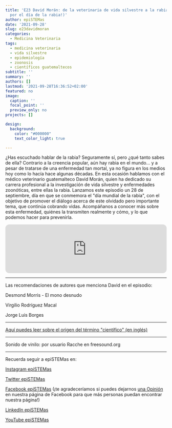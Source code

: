 ```yaml
---
title: 'E23 David Morán: de la veterinaria de vida silvestre a la rabia (¡especial
  por el día de la rabia!)'
author: epiSTEMas
date: '2021-09-28'
slug: e23davidmoran
categories:
  - Medicina Veterinaria
tags:
  - medicina veterinaria
  - vida silvestre
  - epidemiología
  - zoonosis
  - científicos guatemaltecos
subtitle: ''
summary: ''
authors: []
lastmod: '2021-09-28T16:36:52+02:00'
featured: no
image:
  caption: ''
  focal_point: ''
  preview_only: no
projects: []

design:
  background:
    color: "#000000"
    text_color_light: true

---
```


¿Has escuchado hablar de la rabia? Seguramente sí, pero ¿qué tanto sabes de ella? Contrario a la creencia popular, aún hay rabia en el mundo… y a pesar de tratarse de una enfermedad tan mortal, ya no figura en los medios hoy como lo hacía hace algunas décadas. En esta ocasión hablamos con el médico veterinario guatemalteco David Morán, quien ha dedicado su carrera profesional a la investigación de vida silvestre y enfermedades zoonóticas, entre ellas la rabia. Lanzamos este episodio un 28 de septiembre, día en que se conmemora el "día mundial de la rabia", con el objetivo de promover el diálogo acerca de este olvidado pero importante tema, que continúa cobrando vidas. Acompáñanos a conocer más sobre esta enfermedad, quiénes la transmiten realmente y cómo, y lo que podemos hacer para prevenirla.


<iframe style="border-radius:12px" src="https://open.spotify.com/embed/episode/6zohdDjkZXzUZXdQ4QzSgx?utm_source=generator&theme=0" width="100%" height="152" frameBorder="0" allowfullscreen="" allow="autoplay; clipboard-write; encrypted-media; fullscreen; picture-in-picture" loading="lazy"></iframe>


- - - - -


Las recomendaciones de autores que menciona David en el episodio:


Desmond Morris - El mono desnudo  


Virgilio Rodríguez Macal  


Jorge Luis Borges  


- - - - -

[Aquí puedes leer sobre el origen del término "científico" (en inglés)](https://www.tandfonline.com/doi/pdf/10.1080/00033796200202722)


- - - - -

Sonido de vinilo: por usuario Racche en freesound.org

- - - - -

Recuerda seguir a epiSTEMas en:

[Instagram epiSTEMas](https://www.instagram.com/epistemas/)  

[Twitter epiSTEMas](https://twitter.com/epiSTEMas_Pod)

[Facebook epiSTEMas](https://www.facebook.com/epiSTEMasPod) (¡te agradeceríamos si puedes dejarnos [una Opinión](https://www.facebook.com/epiSTEMasPod/reviews/) en nuestra página de Facebook para que más personas puedan encontrar nuestra página!)

[LinkedIn epiSTEMas](https://www.linkedin.com/company/epistemas-podcast/)

[YouTube epiSTEMas](https://www.youtube.com/@epistemaspodcast)